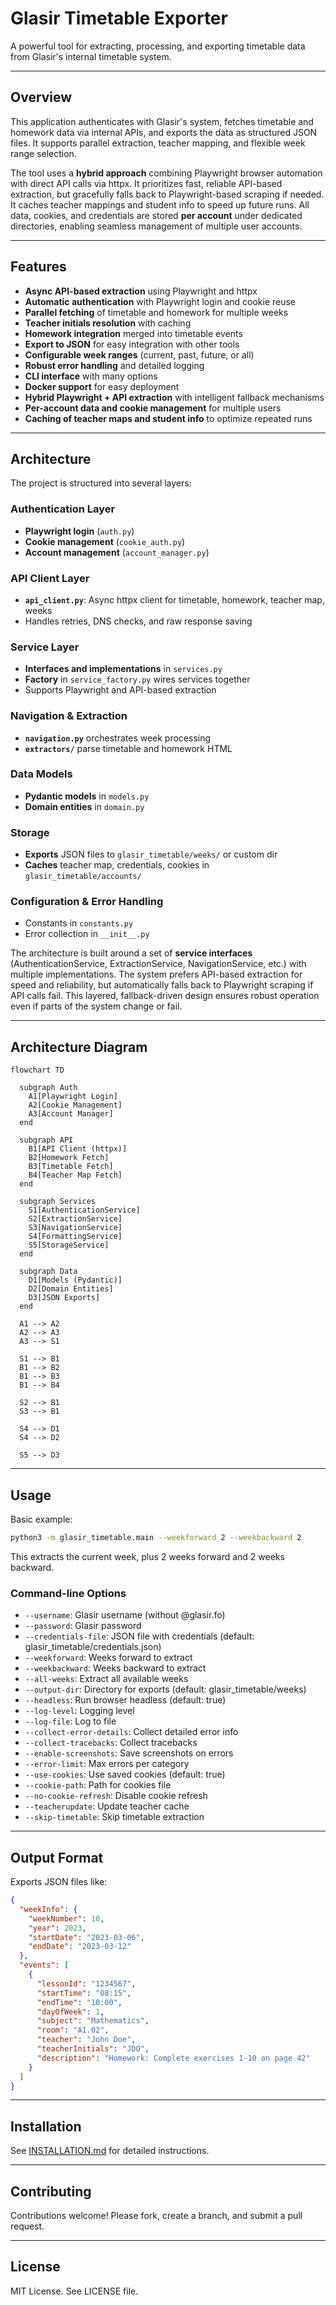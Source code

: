 # Glasir Timetable Exporter

A powerful tool for extracting, processing, and exporting timetable data from Glasir's internal timetable system.

---

## Overview

This application authenticates with Glasir's system, fetches timetable and homework data via internal APIs, and exports the data as structured JSON files. It supports parallel extraction, teacher mapping, and flexible week range selection.

The tool uses a **hybrid approach** combining Playwright browser automation with direct API calls via httpx. It prioritizes fast, reliable API-based extraction, but gracefully falls back to Playwright-based scraping if needed. It caches teacher mappings and student info to speed up future runs. All data, cookies, and credentials are stored **per account** under dedicated directories, enabling seamless management of multiple user accounts.

---

## Features

- **Async API-based extraction** using Playwright and httpx
- **Automatic authentication** with Playwright login and cookie reuse
- **Parallel fetching** of timetable and homework for multiple weeks
- **Teacher initials resolution** with caching
- **Homework integration** merged into timetable events
- **Export to JSON** for easy integration with other tools
- **Configurable week ranges** (current, past, future, or all)
- **Robust error handling** and detailed logging
- **CLI interface** with many options
- **Docker support** for easy deployment
- **Hybrid Playwright + API extraction** with intelligent fallback mechanisms
- **Per-account data and cookie management** for multiple users
- **Caching of teacher maps and student info** to optimize repeated runs

---

## Architecture

The project is structured into several layers:

### Authentication Layer
- **Playwright login** (`auth.py`)
- **Cookie management** (`cookie_auth.py`)
- **Account management** (`account_manager.py`)

### API Client Layer
- **`api_client.py`**: Async httpx client for timetable, homework, teacher map, weeks
- Handles retries, DNS checks, and raw response saving

### Service Layer
- **Interfaces and implementations** in `services.py`
- **Factory** in `service_factory.py` wires services together
- Supports Playwright and API-based extraction

### Navigation & Extraction
- **`navigation.py`** orchestrates week processing
- **`extractors/`** parse timetable and homework HTML

### Data Models
- **Pydantic models** in `models.py`
- **Domain entities** in `domain.py`

### Storage
- **Exports** JSON files to `glasir_timetable/weeks/` or custom dir
- **Caches** teacher map, credentials, cookies in `glasir_timetable/accounts/`

### Configuration & Error Handling
- Constants in `constants.py`
- Error collection in `__init__.py`

The architecture is built around a set of **service interfaces** (AuthenticationService, ExtractionService, NavigationService, etc.) with multiple implementations. The system prefers API-based extraction for speed and reliability, but automatically falls back to Playwright scraping if API calls fail. This layered, fallback-driven design ensures robust operation even if parts of the system change or fail.

---

## Architecture Diagram

```mermaid
flowchart TD

  subgraph Auth
    A1[Playwright Login]
    A2[Cookie Management]
    A3[Account Manager]
  end

  subgraph API
    B1[API Client (httpx)]
    B2[Homework Fetch]
    B3[Timetable Fetch]
    B4[Teacher Map Fetch]
  end

  subgraph Services
    S1[AuthenticationService]
    S2[ExtractionService]
    S3[NavigationService]
    S4[FormattingService]
    S5[StorageService]
  end

  subgraph Data
    D1[Models (Pydantic)]
    D2[Domain Entities]
    D3[JSON Exports]
  end

  A1 --> A2
  A2 --> A3
  A3 --> S1

  S1 --> B1
  B1 --> B2
  B1 --> B3
  B1 --> B4

  S2 --> B1
  S3 --> B1

  S4 --> D1
  S4 --> D2

  S5 --> D3
```

---

## Usage

Basic example:

```bash
python3 -m glasir_timetable.main --weekforward 2 --weekbackward 2
```

This extracts the current week, plus 2 weeks forward and 2 weeks backward.

### Command-line Options

- `--username`: Glasir username (without @glasir.fo)
- `--password`: Glasir password
- `--credentials-file`: JSON file with credentials (default: glasir_timetable/credentials.json)
- `--weekforward`: Weeks forward to extract
- `--weekbackward`: Weeks backward to extract
- `--all-weeks`: Extract all available weeks
- `--output-dir`: Directory for exports (default: glasir_timetable/weeks)
- `--headless`: Run browser headless (default: true)
- `--log-level`: Logging level
- `--log-file`: Log to file
- `--collect-error-details`: Collect detailed error info
- `--collect-tracebacks`: Collect tracebacks
- `--enable-screenshots`: Save screenshots on errors
- `--error-limit`: Max errors per category
- `--use-cookies`: Use saved cookies (default: true)
- `--cookie-path`: Path for cookies file
- `--no-cookie-refresh`: Disable cookie refresh
- `--teacherupdate`: Update teacher cache
- `--skip-timetable`: Skip timetable extraction

---

## Output Format

Exports JSON files like:

```json
{
  "weekInfo": {
    "weekNumber": 10,
    "year": 2023,
    "startDate": "2023-03-06",
    "endDate": "2023-03-12"
  },
  "events": [
    {
      "lessonId": "1234567",
      "startTime": "08:15",
      "endTime": "10:00",
      "dayOfWeek": 1,
      "subject": "Mathematics",
      "room": "A1.02",
      "teacher": "John Doe",
      "teacherInitials": "JDO",
      "description": "Homework: Complete exercises 1-10 on page 42"
    }
  ]
}
```

---

## Installation

See [INSTALLATION.md](INSTALLATION.md) for detailed instructions.

---

## Contributing

Contributions welcome! Please fork, create a branch, and submit a pull request.

---

## License

MIT License. See LICENSE file.